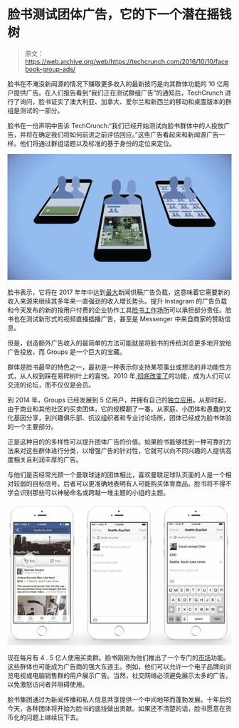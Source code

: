 # 脸书测试团体广告，它的下一个潜在摇钱树 

> 原文：<https://web.archive.org/web/https://techcrunch.com/2016/10/10/facebook-group-ads/>

脸书在不淹没新闻源的情况下赚取更多收入的最新技巧是向其群体功能的 10 亿用户提供广告。在人们报告看到“我们正在测试群组广告”的通知后，TechCrunch 进行了询问，脸书证实了澳大利亚、加拿大、爱尔兰和新西兰的移动和桌面版本的群组是测试的一部分。

脸书在一份声明中告诉 TechCrunch:“我们已经开始测试向脸书群体中的人投放广告，并将在确定我们将如何前进之前评估回应。”这些广告看起来和新闻源广告一样。他们将通过群组话题以及标准的基于身份的定位来定位。

![facebook-groups1](img/571341d7d4617aa4b82b1b6080d55241.png)

脸书表示，它将在 2017 年年中达到[最大](https://web.archive.org/web/20221230170314/http://marketingland.com/ad-load-questions-overtook-facebooks-latest-earnings-call-186354)新闻供稿广告负载，这意味着它需要新的收入来源来继续其多年来一直强劲的收入增长势头。提升 Instagram 的广告负载和今天发布的新的按用户付费的企业协作工具[脸书工作场所](https://web.archive.org/web/20221230170314/https://techcrunch.com/2016/10/10/facebook-workplace/)可以承担部分责任。脸书也在测试新形式的视频直播插播广告，甚至是 Messenger 中来自商家的赞助信息。

但是，创造额外广告收入的最简单的方法可能就是将脸书的传统浏览更多地开放给广告投放，而 Groups 是一个巨大的宝藏。

群体是脸书最早的特色之一，最初是一种表示你支持某项事业或想法的非功能性方式，从人权到踩在易碎树叶上的喜悦。2010 年,[彻底改变了](https://web.archive.org/web/20221230170314/https://techcrunch.com/2010/10/06/facebook-groups/)的功能，成为人们可以交流的论坛，而不仅仅是会员。

到 2014 年，Groups 已经发展到 5 亿用户，并拥有自己的[独立应用](https://web.archive.org/web/20221230170314/https://techcrunch.com/2014/11/18/facebook-launches-standalone-groups-app/)。从那时起，由于商业和其他社区的买卖团体，它的规模翻了一番。从家庭、小团体和愚蠢的文化基因分享，到兴趣俱乐部、抗议组织者和专业讨论场所，团体已经成为脸书体验的一个主要部分。

正是这种目的的多样性可以提升团体广告的价值。如果脸书能够找到一种可靠的方法来对这些群体进行分类，以增强广告的针对性，它就可以向不同兴趣的人提供高度相关且利润丰厚的广告。

与他们是否经常光顾一个曼联球迷的团体相比，喜欢曼联足球队页面的人是一个相对较弱的目标信号。后者可以更准确地表明有人可能购买体育商品。脸书将不得不学会识别那些可以神秘命名或跨越一堆主题的小组的主题。

![groups-buy_sell-12](img/e59f18e69791d2a15218b887f309de65.png)

现在每月有 4 . 5 亿人使用买卖群。脸书刚刚为他们推出了一个专门的[市场](https://web.archive.org/web/20221230170314/https://techcrunch.com/2016/10/03/facebook-marketplace-2/)功能。这些群体也可能成为广告商的强大东道主。例如，他们可以允许一个电子品牌向浏览电视或电脑销售群的用户展示广告。当然，社交网络必须避免展示太多的广告，以免激怒访问者并阻碍使用。

脸书集团通过为新闻传播和私人信息共享提供一个中间地带而蓬勃发展。十年后的今天，各种团体将开始为脸书的底线做出贡献。如果还不清楚的话，脸书愿意在货币化的问题上继续玩下去。